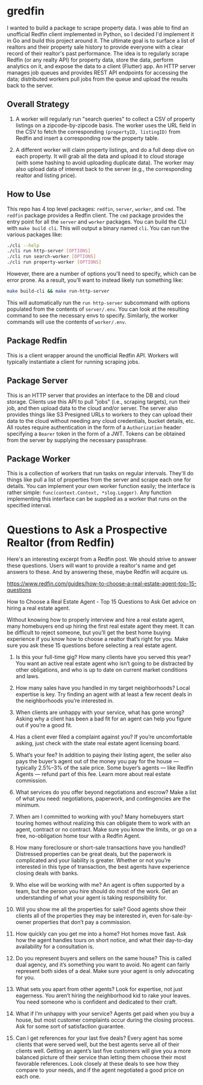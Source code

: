 # gredfin

I wanted to build a package to scrape property data. I was able to find an unofficial Redfin client implemented in Python, so I decided I'd implement it in Go and build this project around it. The ultimate goal is to surface a list of realtors and their property sale history to provide everyone with a clear record of their realtor's past performance. The idea is to regularly scrape Redfin (or any realty API) for property data, store the data, perform analytics on it, and expose the data to a client (Flutter) app. An HTTP server manages job queues and provides REST API endpoints for accessing the data; distributed workers pull jobs from the queue and upload the results back to the server.

## Overall Strategy

1. A worker will regularly run "search queries" to collect a CSV of property listings on a zipcode-by-zipcode basis. The worker uses the URL field in the CSV to fetch the corresponding `(propertyID, listingID)` from Redfin and insert a corresponding row the property table.

2. A different worker will claim property listings, and do a full deep dive on each property. It will grab all the data and upload it to cloud storage (with some hashing to avoid uploading duplicate data). The worker may also upload data of interest back to the server (e.g., the corresponding realtor and listing price).

## How to Use

This repo has 4 top level packages: `redfin`, `server`, `worker`, and `cmd`. The `redfin` package provides a Redfin client. The `cmd` package provides the entry point for all the `server` and `worker` packages. You can build the CLI with `make build cli`. This will output a binary named `cli`. You can run the various packages like:

```bash
./cli --help
./cli run http-server [OPTIONS]
./cli run search-worker [OPTIONS]
./cli run property-worker [OPTIONS]
```

However, there are a number of options you'll need to specify, which can be error prone. As a result, you'll want to instead likely run something like:

```bash
make build-cli && make run-http-server
```

This will automatically run the `run http-server` subcommand with options populated from the contents of `server/.env`. You can look at the resulting command to see the necessary envs to specify. Similarly, the worker commands will use the contents of `worker/.env`.

## Package Redfin

This is a client wrapper around the unofficial Redfin API. Workers will typically instantiate a client for running scraping jobs.

## Package Server

This is an HTTP server that provides an interface to the DB and cloud storage. Clients use this API to pull "jobs" (i.e., scraping targets), run their job, and then upload data to the cloud and/or server. The server also provides things like S3 Presigned URLs to workers to they can upload their data to the cloud without needing any cloud credentials, bucket details, etc. All routes require authentication in the form of a `Authorization` header specifying a `Bearer` token in the form of a JWT. Tokens can be obtained from the server by supplying the necessary passphrase.

## Package Worker

This is a collection of workers that run tasks on regular intervals. They'll do things like pull a list of properties from the server and scrape each one for details. You can implement your own worker function easily; the interface is rather simple: `func(context.Context, *slog.Logger)`. Any function implementing this interface can be supplied as a worker that runs on the specified interval.

# Questions to Ask a Prospective Realtor (from Redfin)

Here's an interesting excerpt from a Redfin post. We should strive to answer these questions. Users will want to provide a realtor's name and get answers to these. And by answering these, maybe Redfin will acquire us.

https://www.redfin.com/guides/how-to-choose-a-real-estate-agent-top-15-questions

How to Choose a Real Estate Agent - Top 15 Questions to Ask
Get advice on hiring a real estate agent.

Without knowing how to properly interview and hire a real estate agent, many homebuyers end up hiring the first real estate agent they meet. It can be difficult to reject someone, but you’ll get the best home buying experience if you know how to choose a realtor that’s right for you. Make sure you ask these 15 questions before selecting a real estate agent.

1. Is this your full-time gig? How many clients have you served this year?
   You want an active real estate agent who isn’t going to be distracted by other obligations, and who is up to date on current market conditions and laws.

2. How many sales have you handled in my target neighborhoods?
   Local expertise is key. Try finding an agent with at least a few recent deals in the neighborhoods you’re interested in.

3. When clients are unhappy with your service, what has gone wrong?
   Asking why a client has been a bad fit for an agent can help you figure out if you’re a good fit.

4. Has a client ever filed a complaint against you?
   If you’re uncomfortable asking, just check with the state real estate agent licensing board.

5. What’s your fee?
   In addition to paying their listing agent, the seller also pays the buyer’s agent out of the money you pay for the house — typically 2.5%–3% of the sale price. Some buyer’s agents — like Redfin Agents — refund part of this fee. Learn more about real estate commission.

6. What services do you offer beyond negotiations and escrow?
   Make a list of what you need: negotiations, paperwork, and contingencies are the minimum.

7. When am I committed to working with you?
   Many homebuyers start touring homes without realizing this can obligate them to work with an agent, contract or no contract. Make sure you know the limits, or go on a free, no-obligation home tour with a Redfin Agent.

8. How many foreclosure or short-sale transactions have you handled?
   Distressed properties can be great deals, but the paperwork is complicated and your liability is greater. Whether or not you’re interested in this type of transaction, the best agents have experience closing deals with banks.

9. Who else will be working with me?
   An agent is often supported by a team, but the person you hire should do most of the work. Get an understanding of what your agent is taking responsibility for.

10. Will you show me all the properties for sale?
    Good agents show their clients all of the properties they may be interested in, even for-sale-by-owner properties that don’t pay a commission.

11. How quickly can you get me into a home?
    Hot homes move fast. Ask how the agent handles tours on short notice, and what their day-to-day availability for a consultation is.

12. Do you represent buyers and sellers on the same house?
    This is called dual agency, and it’s something you want to avoid. No agent can fairly represent both sides of a deal. Make sure your agent is only advocating for you.

13. What sets you apart from other agents?
    Look for expertise, not just eagerness. You aren’t hiring the neighborhood kid to rake your leaves. You need someone who is confident and dedicated to their craft.

14. What if I’m unhappy with your service?
    Agents get paid when you buy a house, but most customer complaints occur during the closing process. Ask for some sort of satisfaction guarantee.

15. Can I get references for your last five deals?
    Every agent has some clients that were served well, but the best agents serve all of their clients well. Getting an agent’s last five customers will give you a more balanced picture of their service than letting them choose their most favorable references. Look closely at these deals to see how they compare to your needs, and if the agent negotiated a good price on each one.
